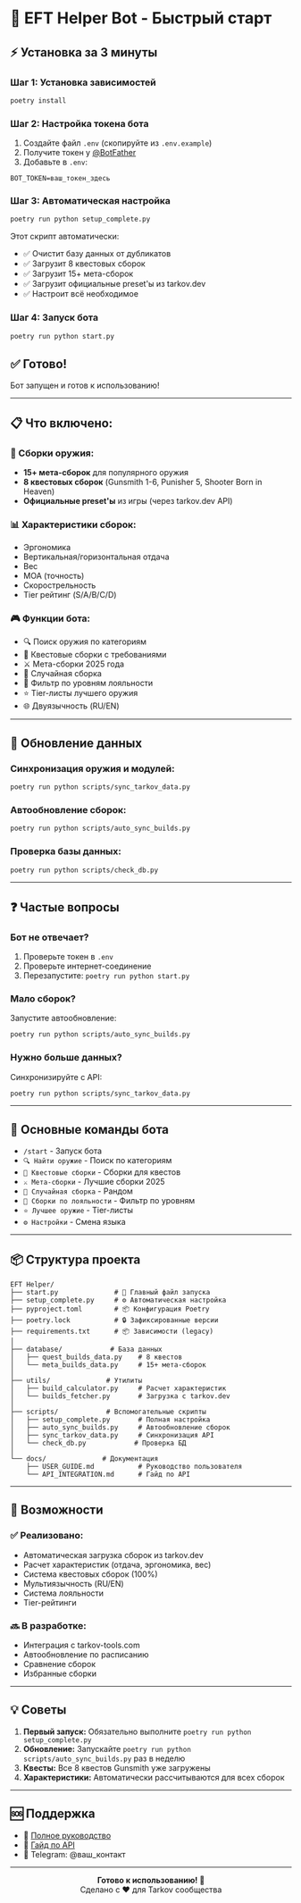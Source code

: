 # 🚀 EFT Helper Bot - Быстрый старт

## ⚡ Установка за 3 минуты

### Шаг 1: Установка зависимостей
```bash
poetry install
```

### Шаг 2: Настройка токена бота
1. Создайте файл `.env` (скопируйте из `.env.example`)
2. Получите токен у [@BotFather](https://t.me/BotFather)
3. Добавьте в `.env`:
```
BOT_TOKEN=ваш_токен_здесь
```

### Шаг 3: Автоматическая настройка
```bash
poetry run python setup_complete.py
```

Этот скрипт автоматически:
- ✅ Очистит базу данных от дубликатов
- ✅ Загрузит 8 квестовых сборок
- ✅ Загрузит 15+ мета-сборок
- ✅ Загрузит официальные preset'ы из tarkov.dev
- ✅ Настроит всё необходимое

### Шаг 4: Запуск бота
```bash
poetry run python start.py
```

## ✅ Готово!

Бот запущен и готов к использованию!

---

## 📋 Что включено:

### 🔫 Сборки оружия:
- **15+ мета-сборок** для популярного оружия
- **8 квестовых сборок** (Gunsmith 1-6, Punisher 5, Shooter Born in Heaven)
- **Официальные preset'ы** из игры (через tarkov.dev API)

### 📊 Характеристики сборок:
- Эргономика
- Вертикальная/горизонтальная отдача
- Вес
- MOA (точность)
- Скорострельность
- Tier рейтинг (S/A/B/C/D)

### 🎮 Функции бота:
- 🔍 Поиск оружия по категориям
- 📜 Квестовые сборки с требованиями
- ⚔️ Мета-сборки 2025 года
- 🎲 Случайная сборка
- 🤝 Фильтр по уровням лояльности
- ⭐ Tier-листы лучшего оружия
- 🌐 Двуязычность (RU/EN)

---

## 🔄 Обновление данных

### Синхронизация оружия и модулей:
```bash
poetry run python scripts/sync_tarkov_data.py
```

### Автообновление сборок:
```bash
poetry run python scripts/auto_sync_builds.py
```

### Проверка базы данных:
```bash
poetry run python scripts/check_db.py
```

---

## ❓ Частые вопросы

### Бот не отвечает?
1. Проверьте токен в `.env`
2. Проверьте интернет-соединение
3. Перезапустите: `poetry run python start.py`

### Мало сборок?
Запустите автообновление:
```bash
poetry run python scripts/auto_sync_builds.py
```

### Нужно больше данных?
Синхронизируйте с API:
```bash
poetry run python scripts/sync_tarkov_data.py
```

---

## 🎯 Основные команды бота

- `/start` - Запуск бота
- `🔍 Найти оружие` - Поиск по категориям
- `📜 Квестовые сборки` - Сборки для квестов
- `⚔️ Мета-сборки` - Лучшие сборки 2025
- `🎲 Случайная сборка` - Рандом
- `🤝 Сборки по лояльности` - Фильтр по уровням
- `⭐ Лучшее оружие` - Tier-листы
- `⚙️ Настройки` - Смена языка

---

## 📦 Структура проекта

```
EFT Helper/
├── start.py              # 🚀 Главный файл запуска
├── setup_complete.py     # ⚙️ Автоматическая настройка
├── pyproject.toml        # 📦 Конфигурация Poetry
├── poetry.lock           # 🔒 Зафиксированные версии
├── requirements.txt      # 📦 Зависимости (legacy)
│
├── database/            # База данных
│   ├── quest_builds_data.py    # 8 квестов
│   └── meta_builds_data.py     # 15+ мета-сборок
│
├── utils/              # Утилиты
│   ├── build_calculator.py     # Расчет характеристик
│   └── builds_fetcher.py       # Загрузка с tarkov.dev
│
├── scripts/            # Вспомогательные скрипты
│   ├── setup_complete.py       # Полная настройка
│   ├── auto_sync_builds.py     # Автообновление сборок
│   ├── sync_tarkov_data.py     # Синхронизация API
│   └── check_db.py            # Проверка БД
│
└── docs/              # Документация
    ├── USER_GUIDE.md           # Руководство пользователя
    └── API_INTEGRATION.md      # Гайд по API
```

---

## 🌟 Возможности

### ✅ Реализовано:
- Автоматическая загрузка сборок из tarkov.dev
- Расчет характеристик (отдача, эргономика, вес)
- Система квестовых сборок (100%)
- Мультиязычность (RU/EN)
- Система лояльности
- Tier-рейтинги

### 🔜 В разработке:
- Интеграция с tarkov-tools.com
- Автообновление по расписанию
- Сравнение сборок
- Избранные сборки

---

## 💡 Советы

1. **Первый запуск:** Обязательно выполните `poetry run python setup_complete.py`
2. **Обновление:** Запускайте `poetry run python scripts/auto_sync_builds.py` раз в неделю
3. **Квесты:** Все 8 квестов Gunsmith уже загружены
4. **Характеристики:** Автоматически рассчитываются для всех сборок

---

## 🆘 Поддержка

- 📖 [Полное руководство](docs/USER_GUIDE.md)
- 🔌 [Гайд по API](docs/API_INTEGRATION.md)
- 💬 Telegram: @ваш_контакт

---

<p align="center">
  <strong>Готово к использованию! 🎉</strong><br>
  Сделано с ❤️ для Tarkov сообщества
</p>
